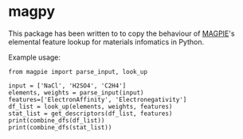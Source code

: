 # magpy
This package has been written to to copy the behaviour of [MAGPIE](http://oqmd.org/static/analytics/magpie/doc/)'s elemental feature lookup for materials infomatics in Python.

Example usage:

```
from magpie import parse_input, look_up

input = ['NaCl', 'H2SO4', 'C2H4']
elements, weights = parse_input(input)
features=['ElectronAffinity', 'Electronegativity']
df_list = look_up(elements, weights, features)
stat_list = get_descriptors(df_list, features)
print(combine_dfs(df_list))
print(combine_dfs(stat_list))
```
